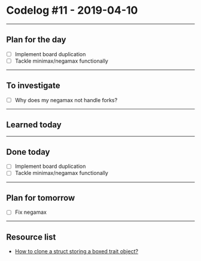 # Codelog #11 - 2019-04-10

-----

## Plan for the day
- [ ] Implement board duplication
- [ ] Tackle minimax/negamax functionally

-----

## To investigate
- [ ] Why does my negamax not handle forks?

-----

## Learned today

-----

## Done today
- [ ] Implement board duplication
- [ ] Tackle minimax/negamax functionally

-----

## Plan for tomorrow
- [ ] Fix negamax
-----

## Resource list
- [How to clone a struct storing a boxed trait object?](https://stackoverflow.com/questions/30353462/how-to-clone-a-struct-storing-a-boxed-trait-object/30353928#30353928)
